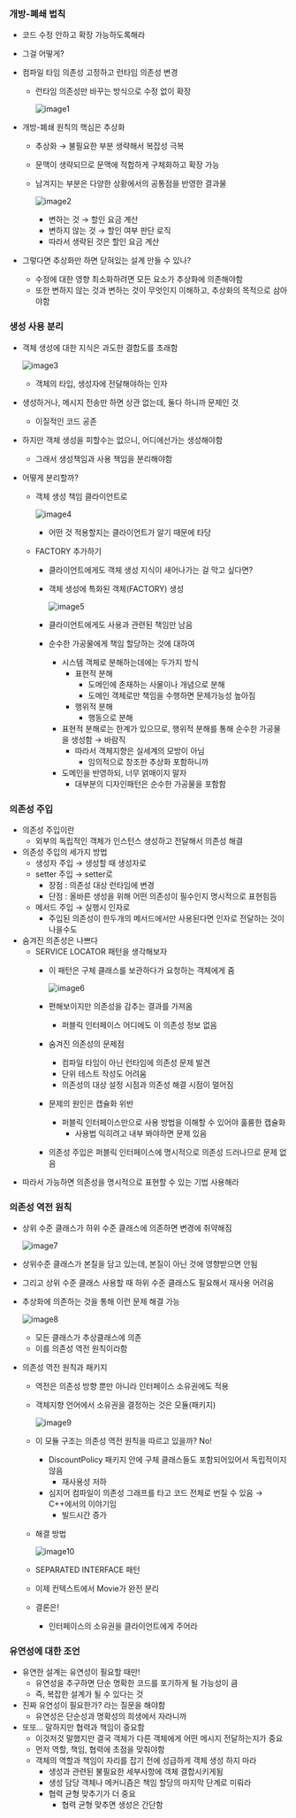 ### 개방-폐쇄 법칙

- 코드 수정 안하고 확장 가능하도록해라
- 그걸 어떻게?
- 컴파일 타임 의존성 고정하고 런타임 의존성 변경
    - 런타임 의존성만 바꾸는 방식으로 수정 없이 확장
        
        ![image1](https://github.com/user-attachments/assets/dd10d81a-75cf-4bfc-8184-5d27261cf5d6)
        
- 개방-폐쇄 원칙의 핵심은 추상화
    - 추상화 → 불필요한 부분 생략해서 복잡성 극복
    - 문맥이 생략되므로 문맥에 적합하게 구체화하고 확장 가능
    - 남겨지는 부분은 다양한 상황에서의 공통점을 반영한 결과물
        
        ![image2](https://github.com/user-attachments/assets/0b3d1d8a-b7ae-49b5-87ac-7a629d0a7dc4)
        
        - 변하는 것 → 할인 요금 계산
        - 변하지 않는 것 → 할인 여부 판단 로직
        - 따라서 생략된 것은 할인 요금 계산
- 그렇다면 추상화만 하면 닫혀있는 설계 만들 수 있나?
    - 수정에 대한 영향 최소화하려면 모든 요소가 추상화에 의존해야함
    - 또한 변하지 않는 것과 변하는 것이 무엇인지 이해하고, 추상화의 목적으로 삼아야함

### 생성 사용 분리

- 객체 생성에 대한 지식은 과도한 결합도를 초래함
    
    ![image3](https://github.com/user-attachments/assets/f341b06e-6607-4400-abd6-62b7c0fd82ee)
    
    - 객체의 타입, 생성자에 전달해야하는 인자
- 생성하거나, 메시지 전송만 하면 상관 없는데, 둘다 하니까 문제인 것
    - 이질적인 코드 공존
- 하지만 객체 생성을 피할수는 없으니, 어디에선가는 생성해야함
    - 그래서 생성책임과 사용 책임을 분리해야함
- 어떻게 분리할까?
    - 객체 생성 책임 클라이언트로
        
        ![image4](https://github.com/user-attachments/assets/4e528023-0614-4150-9438-737f8e7acf2e)
        
        - 어떤 것 적용할지는 클라이언트가 알기 때문에 타당
    - FACTORY 추가하기
        - 클라이언트에게도 객체 생성 지식이 새어나가는 걸 막고 싶다면?
        - 객체 생성에 특화된 객체(FACTORY) 생성
            
            ![image5](https://github.com/user-attachments/assets/2c6acc50-e668-4c15-9852-f06fb756541b)
            
        - 클라이언트에게도 사용과 관련된 책임만 남음
        - 순수한 가공물에게 책임 할당하는 것에 대하여
            - 시스템 객체로 분해하는데에는 두가지 방식
                - 표현적 분해
                    - 도메인에 존재하는 사물이나 개념으로 분해
                    - 도메인 객체로만 책임을 수행하면 문제가능성 높아짐
                - 행위적 분해
                    - 행동으로 분해
            - 표현적 분해로는 한계가 있으므로, 행위적 분해를 통해 순수한 가공물을 생성함 → 바람직
                - 따라서 객체지향은 실세계의 모방이 아님
                    - 임의적으로 창조한 추상화 포함하니까
            - 도메인을 반영하되, 너무 얽매이지 말자
                - 대부분의 디자인패턴은 순수한 가공물을 포함함

### 의존성 주입

- 의존성 주입이란
    - 외부의 독립적인 객체가 인스턴스 생성하고 전달해서 의존성 해결
- 의존성 주입의 세가지 방법
    - 생성자 주입 → 생성할 때 생성자로
    - setter 주입 → setter로
        - 장점 : 의존성 대상 런타임에 변경
        - 단점 : 올바른 생성을 위해 어떤 의존성이 필수인지 명시적으로 표현힘듬
    - 메서드 주입 → 실행시 인자로
        - 주입된 의존성이 한두개의 메서드에서만 사용된다면 인자로 전달하는 것이 나을수도
- 숨겨진 의존성은 나쁘다
    - SERVICE LOCATOR 패턴을 생각해보자
        - 이 패턴은 구체 클래스를 보관하다가 요청하는 객체에게 줌
            
            ![image6](https://github.com/user-attachments/assets/cb3be1ca-5e87-4f8a-a86c-97dcc8f39b97)
            
        - 편해보이지만 의존성을 감추는 결과를 가져옴
            - 퍼블릭 인터페이스 어디에도 이 의존성 정보 없음
        - 숨겨진 의존성의 문제점
            - 컴파일 타임이 아닌 런타임에 의존성 문제 발견
            - 단위 테스트 작성도 어려움
            - 의존성의 대상 설정 시점과 의존성 해결 시점이 멀어짐
        - 문제의 원인은 캡슐화 위반
            - 퍼블릭 인터페이스만으로 사용 방법을 이해할 수 있어야 훌륭한 캡슐화
                - 사용법 익히려고 내부 봐야하면 문제 있음
        - 의존성 주입은 퍼블릭 인터페이스에 명시적으로 의존성 드러나므로 문제 없음
- 따라서 가능하면 의존성을 명시적으로 표현할 수 있는 기법 사용해라

### 의존성 역전 원칙

- 상위 수준 클래스가 하위 수준 클래스에 의존하면 변경에 취약해짐
    
    ![image7](https://github.com/user-attachments/assets/935337c1-d90d-4829-9ca5-1c576f5123e0)
    
- 상위수준 클래스가 본질을 담고 있는데, 본질이 아닌 것에 영향받으면 안됨
- 그리고 상위 수준 클래스 사용할 때 하위 수준 클래스도 필요해서 재사용 어려움
- 추상화에 의존하는 것을 통해 이런 문제 해결 가능
    
    ![image8](https://github.com/user-attachments/assets/f684f2bd-0cf0-4c9f-b771-f76bac1f3bd6)
    
    - 모든 클래스가 추상클래스에 의존
    - 이를 의존성 역전 원칙이라함
- 의존성 역전 원칙과 패키지
    - 역전은 의존성 방향 뿐만 아니라 인터페이스 소유권에도 적용
    - 객체지향 언어에서 소유권을 결정하는 것은 모듈(패키지)
        
        ![image9](https://github.com/user-attachments/assets/5daa794e-0f04-4731-b5c9-83b08f8d2a46)
        
    - 이 모듈 구조는 의존성 역전 원칙을 따르고 있을까? No!
        - DiscountPolicy 패키지 안에 구체 클래스들도 포함되어있어서 독립적이지 않음
            - 재사용성 저하
        - 심지어 컴파일이 의존성 그래프를 타고 코드 전체로 번질 수 있음 → C++에서의 이야기임
            - 빌드시간 증가
    - 해결 방법
        
        ![image10](https://github.com/user-attachments/assets/8d99f2dd-0b91-4ac8-947c-d7e855716d47)
        
    - SEPARATED INTERFACE 패턴
    - 이제 컨텍스트에서 Movie가 완전 분리
    - 결론은!
        - 인터페이스의 소유권을 클라이언트에게 주어라

### 유연성에 대한 조언

- 유연한 설계는 유연성이 필요할 때만!
    - 유연성을 추구하면 단순 명확한 코드를 포기하게 될 가능성이 큼
    - 즉, 복잡한 설계가 될 수 있다는 것
- 진짜 유연성이 필요한가? 라는 질문을 해야함
    - 유연성은 단순성과 명확성의 희생에서 자라니까
- 또또… 말하지만 협력과 책임이 중요함
    - 이것저것 말했지만 결국 객체가 다른 객체에게 어떤 메시지 전달하는지가 중요
    - 먼저 역할, 책임, 협력에 초점을 맞춰야함
    - 객체의 역할과 책임이 자리를 잡기 전에 성급하게 객체 생성 하지 마라
        - 생성과 관련된 불필요한 세부사항에 객체 결합시키게됨
        - 생성 담당 객체나 메커니즘은 책임 할당의 마지막 단계로 미뤄라
        - 협력 균형 맞추기가 더 중요
            - 협력 균형 맞추면 생성은 간단함
